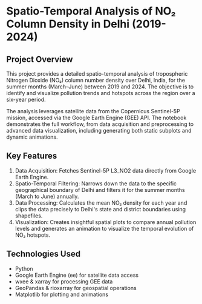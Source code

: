 # Spatio-Temporal Analysis of NO₂ Column Density in Delhi (2019-2024)
## Project Overview
This project provides a detailed spatio-temporal analysis of tropospheric Nitrogen Dioxide (NO₂) column number density over Delhi, India, for the summer months (March–June) between 2019 and 2024. The objective is to identify and visualize pollution trends and hotspots across the region over a six-year period.

The analysis leverages satellite data from the Copernicus Sentinel-5P mission, accessed via the Google Earth Engine (GEE) API. The notebook demonstrates the full workflow, from data acquisition and preprocessing to advanced data visualization, including generating both static subplots and dynamic animations.

## Key Features
1. Data Acquisition: Fetches Sentinel-5P L3_NO2 data directly from Google Earth Engine.
2. Spatio-Temporal Filtering: Narrows down the data to the specific geographical boundary of Delhi and filters it for the summer months (March to June) annually.
3. Data Processing: Calculates the mean NO₂ density for each year and clips the data precisely to Delhi's state and district boundaries using shapefiles.
4. Visualization: Creates insightful spatial plots to compare annual pollution levels and generates an animation to visualize the temporal evolution of NO₂ hotspots.

## Technologies Used
- Python
- Google Earth Engine (ee) for satellite data access
- wxee & xarray for processing GEE data
- GeoPandas & rioxarray for geospatial operations
- Matplotlib for plotting and animations
